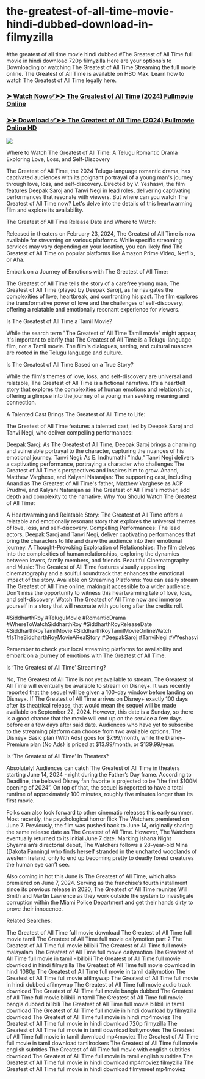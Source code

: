 # the-greatest-of-all-time-movie-hindi-dubbed-download-in-filmyzilla
#the greatest of all time movie hindi dubbed
#The Greatest of All Time full movie in hindi download 720p filmyzilla
Here are your options’s to Downloading or watching The Greatest of All Time Streaming the full movie online. The Greatest of All Time is available on HBO Max. Learn how to watch The Greatest of All Time legally here.


### [➤ Watch Now ✅➤➤ The Greatest of All Time (2024) Fullmovie Online](https://www.cpmrevenuegate.com/vjt181sa?key=6efc1789ffe094ecf901c8d93959780a)

### [➤➤ Download ✅➤➤ The Greatest of All Time (2024) Fullmovie Online HD](https://www.cpmrevenuegate.com/d1nna0yfmc?key=c7d5c4d338631620cd1192985fcd4c75)

<p dir="auto"><a href="[https://tamilmovies2024download.blogspot.com/2024/08/siddharth-roy-near-me-2024.html](https://www.cpmrevenuegate.com/tfsa3pn03?key=0657b08b79c886d14c78d4517b7bb5ff)" title="PLAY NOW" rel="nofollow"><img src="https://i.imgur.com/jhNGoEt.gif" style="max-width: 100%;"></a></p>

Where to Watch The Greatest of All Time: A Telugu Romantic Drama Exploring Love, Loss, and Self-Discovery

The Greatest of All Time, the 2024 Telugu-language romantic drama, has captivated audiences with its poignant portrayal of a young man's journey through love, loss, and self-discovery. Directed by V. Yeshasvi, the film features Deepak Saroj and Tanvi Negi in lead roles, delivering captivating performances that resonate with viewers. But where can you watch The Greatest of All Time now? Let's delve into the details of this heartwarming film and explore its availability.

The Greatest of All Time Release Date and Where to Watch:

Released in theaters on February 23, 2024, The Greatest of All Time is now available for streaming on various platforms. While specific streaming services may vary depending on your location, you can likely find The Greatest of All Time on popular platforms like Amazon Prime Video, Netflix, or Aha.

Embark on a Journey of Emotions with The Greatest of All Time:

The Greatest of All Time tells the story of a carefree young man, The Greatest of All Time (played by Deepak Saroj), as he navigates the complexities of love, heartbreak, and confronting his past. The film explores the transformative power of love and the challenges of self-discovery, offering a relatable and emotionally resonant experience for viewers.

Is The Greatest of All Time a Tamil Movie?

While the search term "The Greatest of All Time Tamil movie" might appear, it's important to clarify that The Greatest of All Time is a Telugu-language film, not a Tamil movie. The film's dialogues, setting, and cultural nuances are rooted in the Telugu language and culture.

Is The Greatest of All Time Based on a True Story?

While the film's themes of love, loss, and self-discovery are universal and relatable, The Greatest of All Time is a fictional narrative. It's a heartfelt story that explores the complexities of human emotions and relationships, offering a glimpse into the journey of a young man seeking meaning and connection.

A Talented Cast Brings The Greatest of All Time to Life:

The Greatest of All Time features a talented cast, led by Deepak Saroj and Tanvi Negi, who deliver compelling performances:

Deepak Saroj: As The Greatest of All Time, Deepak Saroj brings a charming and vulnerable portrayal to the character, capturing the nuances of his emotional journey.
Tanvi Negi: As E. Indhumathi "Indu," Tanvi Negi delivers a captivating performance, portraying a character who challenges The Greatest of All Time's perspectives and inspires him to grow.
Anand, Matthew Varghese, and Kalyani Natarajan: The supporting cast, including Anand as The Greatest of All Time's father, Matthew Varghese as ACP Prudhvi, and Kalyani Natarajan as The Greatest of All Time's mother, add depth and complexity to the narrative.
Why You Should Watch The Greatest of All Time:

A Heartwarming and Relatable Story: The Greatest of All Time offers a relatable and emotionally resonant story that explores the universal themes of love, loss, and self-discovery.
Compelling Performances: The lead actors, Deepak Saroj and Tanvi Negi, deliver captivating performances that bring the characters to life and draw the audience into their emotional journey.
A Thought-Provoking Exploration of Relationships: The film delves into the complexities of human relationships, exploring the dynamics between lovers, family members, and friends.
Beautiful Cinematography and Music: The Greatest of All Time features visually appealing cinematography and a soulful soundtrack that enhances the emotional impact of the story.
Available on Streaming Platforms: You can easily stream The Greatest of All Time online, making it accessible to a wider audience.
Don't miss the opportunity to witness this heartwarming tale of love, loss, and self-discovery. Watch The Greatest of All Time now and immerse yourself in a story that will resonate with you long after the credits roll.

#SiddharthRoy #TeluguMovie #RomanticDrama #WhereToWatchSiddharthRoy #SiddharthRoyReleaseDate #SiddharthRoyTamilMovie #SiddharthRoyTamilMovieOnlineWatch #IsTheSiddharthRoyMovieARealStory #DeepakSaroj #TanviNegi #VYeshasvi

Remember to check your local streaming platforms for availability and embark on a journey of emotions with The Greatest of All Time.



Is ‘The Greatest of All Time’ Streaming?

No, The Greatest of All Time is not yet available to stream. The Greatest of All Time will eventually be available to stream on Disney+. It was recently reported that the sequel will be given a 100-day window before landing on Disney+. If The Greatest of All Time arrives on Disney+ exactly 100 days after its theatrical release, that would mean the sequel will be made available on September 22, 2024. However, this date is a Sunday, so there is a good chance that the movie will end up on the service a few days before or a few days after said date. Audiences who have yet to subscribe to the streaming platform can choose from two available options. The Disney+ Basic plan (With Ads) goes for $7.99/month, while the Disney+ Premium plan (No Ads) is priced at $13.99/month, or $139.99/year.

Is ‘The Greatest of All Time’ In Theaters?

Absolutely! Audiences can catch The Greatest of All Time in theaters starting June 14, 2024 - right during the Father’s Day frame. According to Deadline, the beloved Disney fan favorite is projected to be “the first $100M opening of 2024”. On top of that, the sequel is reported to have a total runtime of approximately 100 minutes, roughly five minutes longer than its first movie.

Folks can also look forward to other cinematic releases this early summer. Most recently, the psychological horror flick The Watchers premiered on June 7. Previously, the film was pushed back to June 14, originally sharing the same release date as The Greatest of All Time. However, The Watchers eventually returned to its initial June 7 date. Marking Ishana Night Shyamalan’s directorial debut, The Watchers follows a 28-year-old Mina (Dakota Fanning) who finds herself stranded in the uncharted woodlands of western Ireland, only to end up becoming pretty to deadly forest creatures the human eye can’t see.

Also coming in hot this June is The Greatest of All Time, which also premiered on June 7, 2024. Serving as the franchise’s fourth installment since its previous release in 2020, The Greatest of All Time reunites Will Smith and Martin Lawrence as they work outside the system to investigate corruption within the Miami Police Department and get their hands dirty to prove their innocence.

Related Searches:

The Greatest of All Time full movie download
The Greatest of All Time full movie tamil
The Greatest of All Time full movie dailymotion part 2
The Greatest of All Time full movie bilibili
The Greatest of All Time full movie malayalam
The Greatest of All Time full movie dailymotion
The Greatest of All Time full movie in tamil - bilibili
The Greatest of All Time full movie download in hindi filmyzilla
The Greatest of All Time full movie download in hindi 1080p
The Greatest of All Time full movie in tamil dailymotion
The Greatest of All Time full movie afilmywap
The Greatest of All Time full movie in hindi dubbed afilmywap
The Greatest of All Time full movie audio track download
The Greatest of All Time full movie bangla dubbed
The Greatest of All Time full movie bilibili in tamil
The Greatest of All Time full movie bangla dubbed bilibili
The Greatest of All Time full movie bilibili in tamil download
The Greatest of All Time full movie in hindi download by filmyzilla
download The Greatest of All Time full movie in hindi mp4moviez
The Greatest of All Time full movie in hindi download 720p filmyzilla
The Greatest of All Time full movie in tamil download kuttymovies
The Greatest of All Time full movie in tamil download mp4moviez
The Greatest of All Time full movie in tamil download tamilrockers
The Greatest of All Time full movie english subtitles
The Greatest of All Time full movie with english subtitles download
The Greatest of All Time full movie in tamil english subtitles
The Greatest of All Time full movie in hindi download mp4moviez filmyzilla
The Greatest of All Time full movie in hindi download filmymeet mp4moviez

